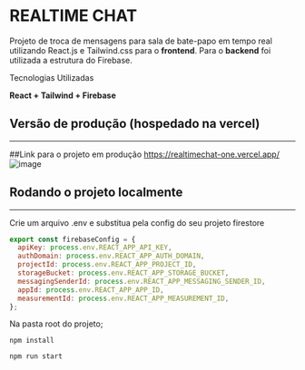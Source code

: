 # REALTIME CHAT

Projeto de troca de mensagens para sala de bate-papo em tempo real utilizando React.js e Tailwind.css para o **frontend**. Para o **backend** foi utilizada a estrutura do Firebase.

Tecnologias Utilizadas

**React + Tailwind + Firebase**

## Versão de produção (hospedado na vercel)

---

##Link para o projeto em produção
https://realtimechat-one.vercel.app/
![image](https://github.com/diego-lds/realtimechat/assets/4356478/5d499788-0069-42d4-8a8e-b0062d6ec2cf)

## Rodando o projeto localmente

---

Crie um arquivo .env e substitua pela config do seu projeto firestore

```jsx
export const firebaseConfig = {
  apiKey: process.env.REACT_APP_API_KEY,
  authDomain: process.env.REACT_APP_AUTH_DOMAIN,
  projectId: process.env.REACT_APP_PROJECT_ID,
  storageBucket: process.env.REACT_APP_STORAGE_BUCKET,
  messagingSenderId: process.env.REACT_APP_MESSAGING_SENDER_ID,
  appId: process.env.REACT_APP_APP_ID,
  measurementId: process.env.REACT_APP_MEASUREMENT_ID,
};
```

Na pasta root do projeto;

`npm install`

`npm run start`

